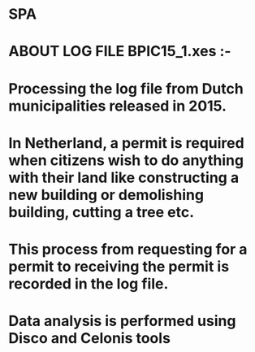# SPA


# ABOUT LOG FILE BPIC15_1.xes :-
#  Processing the log file from Dutch municipalities released in 2015.
#  In Netherland, a permit is required when citizens wish to do anything with their land like constructing a new building or demolishing building, cutting a tree etc.
#  This process from requesting for a permit to receiving the permit is recorded in the log file.
#  Data analysis is performed using Disco and Celonis tools
